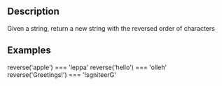 ## Description

Given a string, return a new string with the reversed order of characters

## Examples

reverse('apple') === 'leppa'
reverse('hello') === 'olleh'
reverse('Greetings!') === '!sgniteerG'
